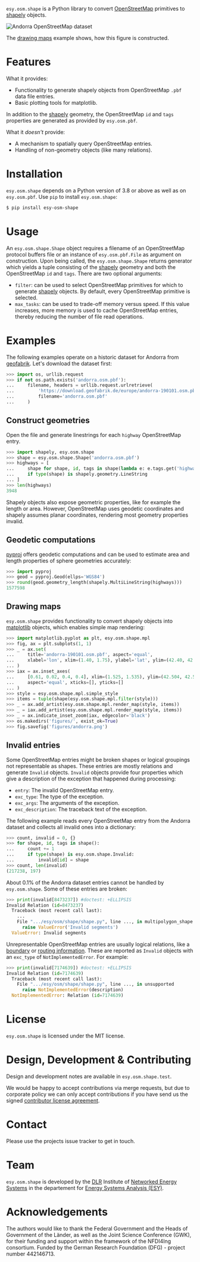 `esy.osm.shape` is a Python library to convert
[OpenStreetMap](https://www.openstreetmap.org) primitives to
[shapely](https://shapely.readthedocs.io/en/latest/) objects.

![Andorra OpenStreetMap dataset](https://gitlab.com/dlr-ve-esy/esy-osm-shape/-/raw/main/figures/andorra.png)

The [drawing maps](#drawing-maps) example shows, how this figure is constructed.

# Features

What it provides:

- Functionality to generate shapely objects from OpenStreetMap `.pbf` data
  file entries.
- Basic plotting tools for matplotlib.

In addition to the [shapely](https://shapely.readthedocs.io/) geometry, the
OpenStreetMap `id` and `tags` properties are generated as provided by
`esy.osm.pbf`.

What it *doesn't* provide:

- A mechanism to spatially query OpenStreetMap entries.
- Handling of non-geometry objects (like many relations).

# Installation

`esy.osm.shape` depends on a Python version of 3.8 or above as well as on
`esy.osm.pbf`. Use `pip` to install `esy.osm.shape`:

```sh
$ pip install esy-osm-shape
```

# Usage

An `esy.osm.shape.Shape` object requires a filename of an OpenStreetMap
protocol buffers file or an instance of `esy.osm.pbf.File` as argument on
construction. Upon being called, the `esy.osm.shape.Shape` returns generator
which yields a tuple consisting of the
[shapely](https://shapely.readthedocs.io/) geometry and both the OpenStreetMap
`id` and `tags`. There are two optional arguments:

- `filter`: can be used to select OpenStreetMap primitives for which to generate
  [shapely](https://shapely.readthedocs.io/) objects. By default, every
  OpenStreetMap primitive is selected.
- `max_tasks`: can be used to trade-off memory versus speed. If this value
  increases, more memory is used to cache OpenStreetMap entries, thereby
  reducing the number of file read operations.

# Examples

The following examples operate on a historic dataset for Andorra from
[geofabrik](https://www.geofabrik.de/). Let's download the dataset first:

```python
>>> import os, urllib.request
>>> if not os.path.exists('andorra.osm.pbf'):
...     filename, headers = urllib.request.urlretrieve(
...         'https://download.geofabrik.de/europe/andorra-190101.osm.pbf',
...         filename='andorra.osm.pbf'
...     )

```

## Construct geometries

Open the file and generate linestrings for each `highway` OpenStreetMap entry.

```python
>>> import shapely, esy.osm.shape
>>> shape = esy.osm.shape.Shape('andorra.osm.pbf')
>>> highways = [
...     shape for shape, id, tags in shape(lambda e: e.tags.get('highway'))
...     if type(shape) is shapely.geometry.LineString
... ]
>>> len(highways)
3948

```

Shapely objects also expose geometric properties, like for example the length or
area. However, OpenStreetMap uses geodetic coordinates and shapely assumes
planar coordinates, rendering most geometry properties invalid.

## Geodetic computations

[pyproj](https://pyproj4.github.io/pyproj/) offers geodetic computations and
can be used to estimate area and length properties of sphere geometries
accurately:

```python
>>> import pyproj
>>> geod = pyproj.Geod(ellps='WGS84')
>>> round(geod.geometry_length(shapely.MultiLineString(highways)))
1577598

```

## Drawing maps

`esy.osm.shape` provides functionality to convert shapely objects into
[matplotlib](https://matplotlib.org/) objects, which enables simple map
rendering:

```python
>>> import matplotlib.pyplot as plt, esy.osm.shape.mpl
>>> fig, ax = plt.subplots(1, 1)
>>> _ = ax.set(
...     title='andorra-190101.osm.pbf', aspect='equal',
...     xlabel='lon', xlim=(1.40, 1.75), ylabel='lat', ylim=(42.40, 42.70)
... )
>>> iax = ax.inset_axes(
...     [0.61, 0.02, 0.4, 0.4], xlim=(1.525, 1.535), ylim=(42.504, 42.514),
...     aspect='equal', xticks=[], yticks=[]
... )
>>> style = esy.osm.shape.mpl.simple_style
>>> items = tuple(shape(esy.osm.shape.mpl.filter(style)))
>>> _ = ax.add_artist(esy.osm.shape.mpl.render_map(style, items))
>>> _ = iax.add_artist(esy.osm.shape.mpl.render_map(style, items))
>>> _ = ax.indicate_inset_zoom(iax, edgecolor='black')
>>> os.makedirs('figures/', exist_ok=True)
>>> fig.savefig('figures/andorra.png')

```

## Invalid entries

Some OpenStreetMap entries might be broken shapes or logical groupings not
representable as shapes. These entries are mostly relations and generate
`Invalid` objects. `Invalid` objects provide four properties which give a
description of the exception that happened during processing:

- `entry`: The invalid OpenStreetMap entry.
- `exc_type`: The type of the exception.
- `exc_args`: The arguments of the exception.
- `exc_description`: The traceback text of the exception.

The following example reads every OpenStreetMap entry from the Andorra dataset
and collects all invalid ones into a dictionary:

```python
>>> count, invalid = 0, {}
>>> for shape, id, tags in shape():
...     count += 1
...     if type(shape) is esy.osm.shape.Invalid:
...         invalid[id] = shape
>>> count, len(invalid)
(217238, 197)

```

About 0.1% of the Andorra dataset entries cannot be handled by
`esy.osm.shape`. Some of these entries are broken:

```python
>>> print(invalid[8473237]) #doctest: +ELLIPSIS
Invalid Relation (id=8473237)
  Traceback (most recent call last):
    ...
    File ".../esy/osm/shape/shape.py", line ..., in multipolygon_shape
      raise ValueError('Invalid segments')
  ValueError: Invalid segments

```

Unrepresentable OpenStreetMap entries are usually logical relations, like a
[boundary](https://wiki.openstreetmap.org/wiki/Relation:boundary) or
[routing information](https://wiki.openstreetmap.org/wiki/Relation:route).
These are reported as `Invalid` objects with an `exc_type` of
`NotImplementedError`. For example:

```python
>>> print(invalid[7174639]) #doctest: +ELLIPSIS
Invalid Relation (id=7174639)
  Traceback (most recent call last):
    File ".../esy/osm/shape/shape.py", line ..., in unsupported
      raise NotImplementedError(description)
  NotImplementedError: Relation (id=7174639)

```

# License

`esy.osm.shape` is licensed under the MIT license.

# Design, Development & Contributing

Design and development notes are available in `esy.osm.shape.test`.

We would be happy to accept contributions via merge requests, but due to
corporate policy we can only accept contributions if you have send us the signed
[contributor license agreement](CLA.md).

# Contact

Please use the projects issue tracker to get in touch.

# Team

`esy.osm.shape` is developed by the
[DLR](https://www.dlr.de/EN/Home/home_node.html) Institute of
[Networked Energy Systems](https://www.dlr.de/ve/en/desktopdefault.aspx/tabid-12472/21440_read-49440/)
in the departement for
[Energy Systems Analysis (ESY)](https://www.dlr.de/ve/en/desktopdefault.aspx/tabid-12471/21741_read-49802/).

# Acknowledgements

The authors would like to thank the Federal Government and the Heads of
Government of the Länder, as well as the Joint Science Conference (GWK), for
their funding and support within the framework of the NFDI4Ing consortium.
Funded by the German Research Foundation (DFG) - project number 442146713.
